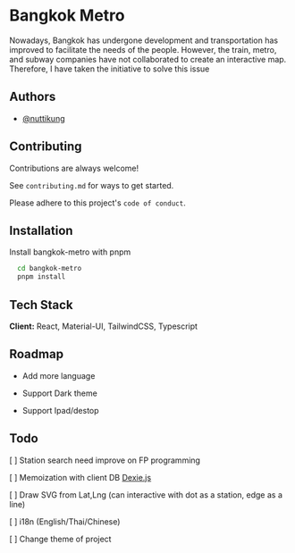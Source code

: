 # Bangkok Metro

Nowadays, Bangkok has undergone development and transportation has improved to facilitate the needs of the people. However, the train, metro, and subway companies have not collaborated to create an interactive map. Therefore, I have taken the initiative to solve this issue

## Authors

- [@nuttikung](https://github.com/nuttikung)

## Contributing

Contributions are always welcome!

See `contributing.md` for ways to get started.

Please adhere to this project's `code of conduct`.

## Installation

Install bangkok-metro with pnpm

```bash
  cd bangkok-metro
  pnpm install
```

## Tech Stack

**Client:** React, Material-UI, TailwindCSS, Typescript

## Roadmap

- Add more language

- Support Dark theme

- Support Ipad/destop

## Todo

[ ] Station search need improve on FP programming

[ ] Memoization with client DB [Dexie.js](https://dexie.org)

[ ] Draw SVG from Lat,Lng (can interactive with dot as a station, edge as a line)

[ ] i18n (English/Thai/Chinese)

[ ] Change theme of project
